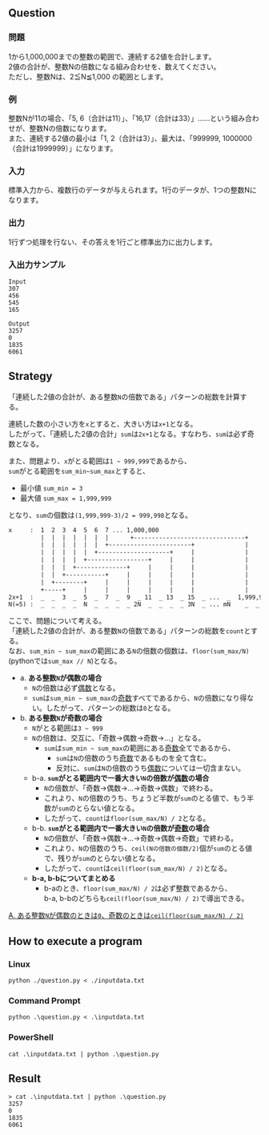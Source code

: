 ## Question
### 問題
1から1,000,000までの整数の範囲で、連続する2値を合計します。  
2値の合計が、整数Nの倍数になる組み合わせを、数えてください。  
ただし、整数Nは、2≦N≦1,000 の範囲とします。  

### 例
整数Nが11の場合、「5, 6（合計は11）」、「16,17（合計は33）」……という組み合わせが、整数Nの倍数になります。  
また、連続する2値の最小は「1, 2（合計は3）」、最大は、「999999, 1000000（合計は1999999）」になります。  

### 入力
標準入力から、複数行のデータが与えられます。1行のデータが、1つの整数Nになります。  

### 出力
1行ずつ処理を行ない、その答えを1行ごと標準出力に出力します。  

### 入出力サンプル
```
Input
307
456
545
165

Output
3257
0
1835
6061
```

## Strategy
「連続した2値の合計が、ある整数`N`の倍数である」パターンの総数を計算する。

連続した数の小さい方を`x`とすると、大きい方は`x+1`となる。  
したがって、「連続した2値の合計」`sum`は`2x+1`となる。すなわち、`sum`は必ず奇数となる。

また、問題より、`x`がとる範囲は`1 ~ 999,999`であるから、  
`sum`がとる範囲を`sum_min~sum_max`とすると、

- 最小値 `sum_min = 3`
- 最大値 `sum_max = 1,999,999`

となり、`sum`の個数は`(1,999,999-3)/2 = 999,998`となる。

```txt
x     :  1  2  3  4  5  6  7 ... 1,000,000
         |  |  |  |  |  |  |      +-------------------------------+
         |  |  |  |  |  |  +-----------------------+              |
         |  |  |  |  |  +--------------------+     |              |
         |  |  |  |  +-----------------+     |     |              |
         |  |  |  +--------------+     |     |     |              |
         |  |  +-----------+     |     |     |     |              |
         |  +--------+     |     |     |     |     |              |
         +-----+     |     |     |     |     |     |              |
2x+1  :  _  _  3  _  5  _  7  _  9  _ 11  _ 13  _ 15  _ ...  _  1,999,999
N(=5) :  _  _  _  _  N  _  _  _  _ 2N  _  _  _  _ 3N  _ ... mN    _  _  _  _  (m+1)N
```


ここで、問題について考える。  
「連続した2値の合計が、ある整数`N`の倍数である」パターンの総数を`count`とする。  
なお、`sum_min ~ sum_max`の範囲にある`N`の倍数の個数は、`floor(sum_max/N)`(pythonでは`sum_max // N`)となる。

- a. **ある整数`N`が偶数の場合**
  - `N`の倍数は必ず<u>偶数</u>となる。
  - `sum`は`sum_min ~ sum_max`の<u>奇数</u>すべてであるから、`N`の倍数になり得ない。したがって、パターンの総数は`0`となる。
- b. **ある整数`N`が奇数の場合**
  - `N`がとる範囲は`3 ~ 999`
  - `N`の倍数は、交互に、「奇数→偶数→奇数→…」となる。
    - `sum`は`sum_min ~ sum_max`の範囲にある<u>奇数</u>全てであるから、
      - `sum`は`N`の倍数のうち<u>奇数</u>であるものを全て含む。
      - 反対に、`sum`は`N`の倍数のうち<u>偶数</u>については一切含まない。
  - b-a. **`sum`がとる範囲内で一番大きい`N`の倍数が<u>偶数</u>の場合**
    - `N`の倍数が、「奇数→偶数→…→奇数→偶数」で終わる。
    - これより、`N`の倍数のうち、ちょうど半数が`sum`のとる値で、もう半数が`sum`のとらない値となる。
    - したがって、`count`は`floor(sum_max/N) / 2`となる。
  - b-b. **`sum`がとる範囲内で一番大きい`N`の倍数が<u>奇数</u>の場合**
    - `N`の倍数が、「奇数→偶数→…→奇数→偶数→奇数」で終わる。
    - これより、`N`の倍数のうち、`ceil(Nの倍数の個数/2)`個が`sum`のとる値で、残りが`sum`のとらない値となる。
    - したがって、`count`は`ceil(floor(sum_max/N) / 2)`となる。
  - **b-a, b-bについてまとめる**
    - b-aのとき、`floor(sum_max/N) / 2`は必ず整数であるから、  
      b-a, b-bのどちらも`ceil(floor(sum_max/N) / 2)`で導出できる。

<u>A. ある整数`N`が偶数のときは`0`、奇数のときは`ceil(floor(sum_max/N) / 2)`</u>


## How to execute a program
### Linux
`python ./question.py < ./inputdata.txt`

### Command Prompt
`python .\question.py < .\inputdata.txt`

### PowerShell
`cat .\inputdata.txt | python .\question.py`

## Result
```
> cat .\inputdata.txt | python .\question.py
3257
0
1835
6061
```

